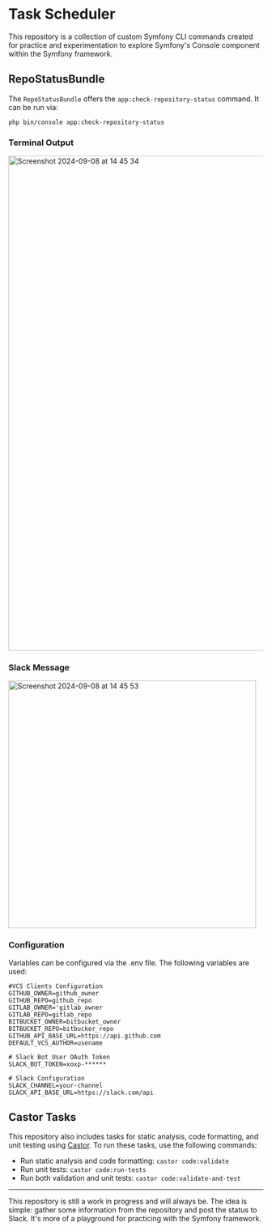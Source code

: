 # Task Scheduler

This repository is a collection of custom Symfony CLI commands created for practice and experimentation to explore Symfony's Console component within the Symfony framework.

## RepoStatusBundle

The `RepoStatusBundle` offers the `app:check-repository-status` command. It can be run via:

```
php bin/console app:check-repository-status
```

### Terminal Output
<img width="978" alt="Screenshot 2024-09-08 at 14 45 34" src="https://github.com/user-attachments/assets/27dd0b39-e014-4e5c-8467-c0dc7ab9b3b1">

### Slack Message
<img width="489" alt="Screenshot 2024-09-08 at 14 45 53" src="https://github.com/user-attachments/assets/8b2b516e-c803-4056-a2f2-452d41191574">

### Configuration
Variables can be configured via the .env file. The following variables are used:

```
#VCS Clients Configuration
GITHUB_OWNER=github_owner
GITHUB_REPO=github_repo
GITLAB_OWNER='gitlab_owner
GITLAB_REPO=gitlab_repo
BITBUCKET_OWNER=bitbucket_owner
BITBUCKET_REPO=bitbucker_repo
GITHUB_API_BASE_URL=https://api.github.com
DEFAULT_VCS_AUTHOR=usename

# Slack Bot User OAuth Token
SLACK_BOT_TOKEN=xoxp-******

# Slack Configuration
SLACK_CHANNEL=your-channel
SLACK_API_BASE_URL=https://slack.com/api
```

## Castor Tasks

This repository also includes tasks for static analysis, code formatting, and unit testing using [Castor](https://github.com/jolicode/castor). To run these tasks, use the following commands:

* Run static analysis and code formatting: `castor code:validate`
* Run unit tests: `castor code:run-tests`
* Run both validation and unit tests: `castor code:validate-and-test`

---

This repository is still a work in progress and will always be. The idea is simple: gather some information from the repository and post the status to Slack. It's more of a playground for practicing with the Symfony framework.
